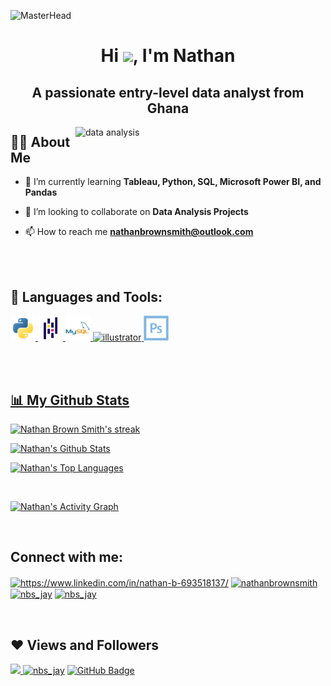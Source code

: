 ![MasterHead](https://miro.medium.com/max/1400/1*8tBvCjiZgM8g415xCqwswQ.gif)
<h1 align="center">Hi <img src="https://raw.githubusercontent.com/MartinHeinz/MartinHeinz/master/wave.gif" width="30px">, I'm Nathan</h1>
<h2 align="center">A passionate entry-level data analyst from Ghana</h2>
<img align="right" alt="data analysis" width="400" src="https://149695847.v2.pressablecdn.com/wp-content/uploads/2018/12/developer-dribbble.gif">


## 🙋‍♂️ About Me

- 🌱 I’m currently learning **Tableau, Python, SQL, Microsoft Power BI, and Pandas**

- 👯 I’m looking to collaborate on **Data Analysis Projects**

- 📫 How to reach me **nathanbrownsmith@outlook.com**

<br/>
<br/>

## 🚀 Languages and Tools:

<p align="left">
    </a> <a href="https://www.python.org" target="_blank" rel="noreferrer"> <img src="https://raw.githubusercontent.com/devicons/devicon/master/icons/python/python-original.svg" alt="python" width="40" height="40"/> </a> 
    <a href="https://pandas.pydata.org/" target="_blank" rel="noreferrer"> <img src="https://raw.githubusercontent.com/devicons/devicon/2ae2a900d2f041da66e950e4d48052658d850630/icons/pandas/pandas-original.svg" alt="pandas" width="40" height="40"/> </a>
    <a href="https://www.mysql.com/" target="_blank" rel="noreferrer"> <img src="https://raw.githubusercontent.com/devicons/devicon/master/icons/mysql/mysql-original-wordmark.svg" alt="mysql" width="40" height="40"/> </a>
    <a href="https://www.adobe.com/in/products/illustrator.html" target="_blank" rel="noreferrer"> <img src="https://www.vectorlogo.zone/logos/adobe_illustrator/adobe_illustrator-icon.svg" alt="illustrator" width="40" height="40"/> </a>
    <a href="https://www.photoshop.com/en" target="_blank" rel="noreferrer"> <img src="https://raw.githubusercontent.com/devicons/devicon/master/icons/photoshop/photoshop-line.svg" alt="photoshop" width="40" height="40"/>
</p>

<br/>
<br/>

## 📊 My Github Stats

<p>
    <a href="https://github.com/nbsjay/github-readme-streak-stats" align="left">
        <img title="🔥 Get streak stats for your profile at git.io/streak-stats" alt="Nathan Brown Smith's streak" src="https://github-readme-streak-stats.herokuapp.com/?user=nbsjay&theme=black-ice&hide_border=true&stroke=0000&background=060A0CD0"/>
    </a>
</p>
</p>
    <a href="https://github.com/nbsjay/github-readme-stats" align="left"><img alt="Nathan's Github Stats" src="https://github-readme-stats.vercel.app/api?username=nbsjay&show_icons=true&count_private=true&theme=react&hide_border=true&bg_color=0D1117"/>
    </a>
</p>
<p>
    <a href="https://github.com/nbsjay/github-readme-stats"><img alt="Nathan's Top Languages" src="https://github-readme-stats.vercel.app/api/top-langs/?username=nbsjay&langs_count=8&count_private=true&layout=compact&theme=react&hide_border=true&bg_color=0D1117" />
    </a>
</p>

<!-- <b>Please Note:</b> Top languages is only a metric of the languages my public code consists of and doesn't reflect my experience or skill level. -->

<br/>

<a href="https://github.com/nbsjay/github-readme-activity-graph"><img alt="Nathan's Activity Graph" src="https://activity-graph.herokuapp.com/graph?username=nbsjay&bg_color=0D1117&color=5BCDEC&line=5BCDEC&point=FFFFFF&hide_border=true" />
</a>

<br/>

## Connect with me:
<p align="left">

<a href="https://linkedin.com/in/https://www.linkedin.com/in/nathan-b-693518137/" target="blank"><img align="center" src="https://raw.githubusercontent.com/rahuldkjain/github-profile-readme-generator/master/src/images/icons/Social/linked-in-alt.svg" alt="https://www.linkedin.com/in/nathan-b-693518137/" height="30" width="40" /></a>
<a href="https://kaggle.com/nathanbrownsmith" target="blank"><img align="center" src="https://raw.githubusercontent.com/rahuldkjain/github-profile-readme-generator/master/src/images/icons/Social/kaggle.svg" alt="nathanbrownsmith" height="30" width="40" /></a>
<a href="https://instagram.com/nbs_jay" target="blank"><img align="center" src="https://raw.githubusercontent.com/rahuldkjain/github-profile-readme-generator/master/src/images/icons/Social/instagram.svg" alt="nbs_jay" height="30" width="40" /></a>
<a href="https://twitter.com/nbs_jay" target="blank"><img align="center" src="https://raw.githubusercontent.com/rahuldkjain/github-profile-readme-generator/master/src/images/icons/Social/twitter.svg" alt="nbs_jay" height="30" width="40" /></a>

</p>

<br/>

## ❤ Views and Followers
<a href="https://github.com/Meghna-DAS/github-profile-views-counter">
    <img src="https://komarev.com/ghpvc/?username=nbsjay">
</a>
<a href="https://twitter.com/nbs_jay" target="blank"><img src="https://img.shields.io/twitter/follow/nbs_jay?logo=twitter&style=for-the-badge" alt="nbs_jay" /></a>
<a href="https://github.com/nbsjay?tab=followers"><img src="https://img.shields.io/github/followers/nbsjay?label=Followers&style=social" alt="GitHub Badge"></a>
